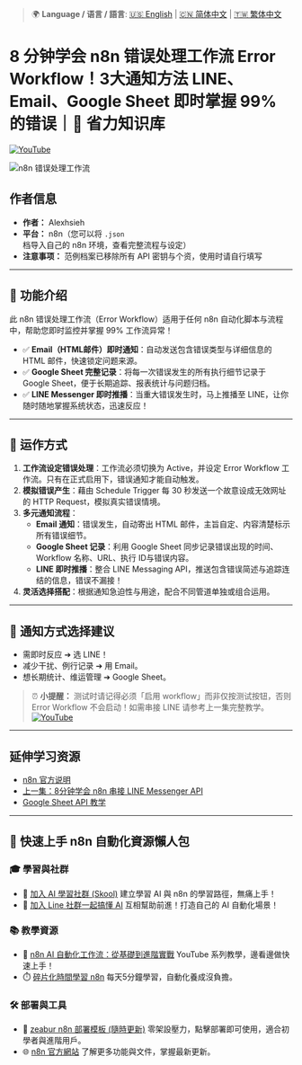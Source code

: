 > 🌍 **Language / 语言 / 語言**: [🇺🇸 English](./readme-en.md) | [🇨🇳 简体中文](./readme-cn.md) | [🇹🇼 繁体中文](./readme.md)

# 8 分钟学会 n8n 错误处理工作流 Error Workflow！3大通知方法 LINE、Email、Google Sheet 即时掌握 99% 的错误｜🧠 省力知识库

[![YouTube](https://img.shields.io/badge/Watch%20on-YouTube-red?logo=youtube)](https://youtu.be/Yt0gVZX_OGQ)

![n8n 错误处理工作流](https://github.com/qwedsazxc78/ai-automation-n8n/blob/main/n8n/18-n8n-error-workflow/cover.png?raw=true)

## 作者信息

* **作者：** Alexhsieh
* **平台：** n8n（您可以将 `.json` 档导入自己的 n8n 环境，查看完整流程与设定）
* **注意事项：** 范例档案已移除所有 API 密钥与个资，使用时请自行填写

---

## 📌 功能介绍

此 n8n 错误处理工作流（Error Workflow）适用于任何 n8n 自动化脚本与流程中，帮助您即时监控并掌握 99% 工作流异常！

* ✅ **Email（HTML邮件）即时通知**：自动发送包含错误类型与详细信息的 HTML 邮件，快速锁定问题来源。
* ✅ **Google Sheet 完整记录**：将每一次错误发生的所有执行细节记录于 Google Sheet，便于长期追踪、报表统计与问题归档。
* ✅ **LINE Messenger 即时推播**：当重大错误发生时，马上推播至 LINE，让你随时随地掌握系统状态，迅速反应！

---

## 🔧 运作方式

1. **工作流设定错误处理**：工作流必须切换为 Active，并设定 Error Workflow 工作流。只有在正式启用下，错误通知才能自动触发。
2. **模拟错误产生**：藉由 Schedule Trigger 每 30 秒发送一个故意设成无效网址的 HTTP Request，模拟真实错误情境。
3. **多元通知流程**：
   - **Email 通知**：错误发生，自动寄出 HTML 邮件，主旨自定、内容清楚标示所有错误细节。
   - **Google Sheet 记录**：利用 Google Sheet 同步记录错误出现的时间、Workflow 名称、URL、执行 ID与错误内容。
   - **LINE 即时推播**：整合 LINE Messaging API，推送包含错误简述与追踪连结的信息，错误不漏接！
4. **灵活选择搭配**：根据通知急迫性与用途，配合不同管道单独或组合运用。

---

## 🚀 通知方式选择建议

* 需即时反应 ➔ 选 LINE！
* 减少干扰、例行记录 ➔ 用 Email。
* 想长期统计、维运管理 ➔ Google Sheet。

> ⏰ **小提醒：** 测试时请记得必须「启用 workflow」而非仅按测试按钮，否则 Error Workflow 不会启动！如需串接 LINE 请参考上一集完整教学。[![YouTube](https://img.shields.io/badge/Watch%20on-YouTube-red?logo=youtube)](https://youtu.be/HJKDHJ5x1F0)

---

## 延伸学习资源

* [n8n 官方说明](https://docs.n8n.io/)
* [上一集：8分钟学会 n8n 串接 LINE Messenger API](https://youtu.be/HJKDHJ5x1F0)
* [Google Sheet API 教学](https://developers.google.com/sheets/api)

---

## 🚀 快速上手 n8n 自動化資源懶人包

### 🎓 學習與社群

* 🔗 [加入 AI 學習社群 (Skool)](https://www.skool.com/ai-brain-alex/about?ref=5dde9b20e8e7432aa9a01df6e89685f4)
  建立學習 AI 與 n8n 的學習路徑，無痛上手！
* 🔗 [加入 Line 社群一起搞懂 AI](https://line.me/ti/g2/ZypIgLSzVPweRBgBqKvaRU10WEmnotuZOr7Lpg)
  互相幫助前進！打造自己的 AI 自動化場景！

### 📚 教學資源

* 🎥 [n8n AI 自動化工作流：從基礎到進階實戰](https://youtube.com/playlist?list=PLUf88uk7T54I83MBdbuXgUuA8rVklF4FA&si=wHsQw8YJu-erSdLd)
  YouTube 系列教學，邊看邊做快速上手！
* ⏱️ [碎片化時間學習 n8n](https://youtube.com/playlist?list=PLUf88uk7T54Iv6LV2NFgdTghaX2cPhtgH&si=G3gj2qn179ZFUqAZ)
  每天5分鐘學習，自動化養成沒負擔。

### 🛠️ 部署與工具

* 🧩 [zeabur n8n 部署模板 (隨時更新)](https://zeabur.com/zh-TW/templates/0TUVZ7?referralDesktop=qwedsazxc78)
  零架設壓力，點擊部署即可使用，適合初學者與進階用戶。
* 🌐 [n8n 官方網站](https://n8n.io/)
  了解更多功能與文件，掌握最新更新。
